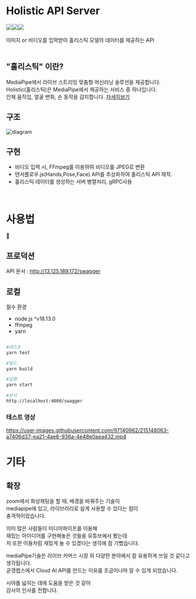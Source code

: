 # Holistic API Server

<div style="display:flex;width:100%;">
<img src="https://img.shields.io/badge/node-white?style=flat&logo=Node.js&logoColor=#339933"/>
<img src="https://img.shields.io/badge/tfjs-white?style=flat&logo=TensorFlow&logoColor=#FF6F00"/>
<img src="https://img.shields.io/badge/gRPC-white?style=flat">
</div>

<br/>
이미지 or 비디오를 입력받아 홀리스틱 모델의 데이터를 제공하는 API

<br/>
<br/>

## "홀리스틱" 이란?

MediaPipe에서 라이브 스트리밍 맞춤형 머신러닝 솔루션을 제공합니다.  
Holistic(홀리스틱)은 MediaPipe에서 제공하는 서비스 중 하나입니다.  
인체 움직임, 얼굴 변화, 손 동작을 감지합니다. [자세히보기](https://google.github.io/mediapipe/solutions/holistic.html)

## 구조

![diagram](https://user-images.githubusercontent.com/97140962/215270620-aae3ba8d-61d6-4b11-aeb8-3a9a43c041b3.png)

## 구현

-   비디오 입력 시, FFmpeg를 이용하여 비디오를 JPEG로 변환
-   텐서플로우.js(Hands,Pose,Face) API를 추상화하여 홀리스틱 API 제작.
-   홀리스틱 데이터를 생성하는 서버 병렬처리, gRPC사용

<br/>

# 사용법

🙏

## 프로덕션

API 문서 : http://13.125.189.172/swagger

## 로컬

필수 환경

-   node.js ^v18.13.0
-   ffmpeg
-   yarn

```bash

#테스트
yarn test

#빌드
yarn build

#실행
yarn start

#문서
http://localhost:4000/swagger
```

### 테스트 영상

https://user-images.githubusercontent.com/97140962/215148063-a7406d37-ea21-4ae6-936a-4e48e0aea432.mp4

# 기타

## 확장

zoom에서 화상채팅을 할 때, 배경을 바꿔주는 기술이  
mediapipe에 있고, 라이브러리로 쉽게 사용할 수 있다는 점이  
충격적이었습니다.

이미 많은 사람들이 미디어파이프를 이용해  
재밌는 아이디어를 구현해놓은 것들을 유튜브에서 봤는데  
저 또한 이들처럼 재밌게 놀 수 있겠다는 생각에 참 기뻤습니다.

mediaPipe기술은 라이브 커머스 시장 외 다양한 분야에서 참 유용하게 쓰일 것 같다고 생각됩니다.  
굳갱랩스에서 Cloud AI API를 만드는 이유를 조금이나마 알 수 있게 되었습니다.

시야를 넓히는 데에 도움을 받은 것 같아  
감사의 인사를 전합니다.
